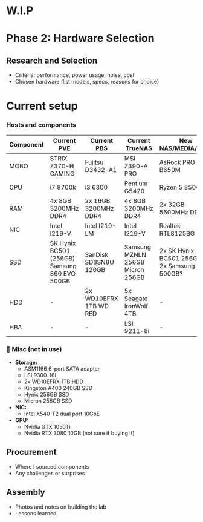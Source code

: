 # W.I.P
# Phase 2: Hardware Selection 
## Research and Selection

- Criteria: performance, power usage, noise, cost
- Chosen hardware (list models, specs, reasons for choice)
# Current setup
### Hosts and components
| Component | Current PVE                                  | Current PBS             | Current TrueNAS                  | New NAS/MEDIA/PVE?                         |
|-----------|----------------------------------------------|-------------------------|----------------------------------|--------------------------------------------|
| MOBO      | STRIX Z370-H GAMING                          | Fujitsu D3432-A1        | MSI Z390-A PRO                   | AsRock PRO RS B650M                        |
| CPU       | i7 8700k                                     | i3 6300                 | Pentium G5420                    | Ryzen 5 8500G                              |
| RAM       | 4x 8GB 3200MHz DDR4                          | 2x 16GB 3200MHz DDR4    | 4x 8GB 3200MHz DDR4              | 2x 32GB 5600MHz DDR5                       |
| NIC       | Intel I219-V                                 | Intel I219-LM           | Intel I219-V                     | Realtek RTL8125BG                          |
| SSD       | SK Hynix BC501 (256GB) Samsung 860 EVO 500GB | SanDisk SD8SN8U 120GB   | Samsung MZNLN 256GB Micron 256GB | 2x SK Hynix BC501 256GB? 2x Samsung 500GB? |
| HDD       | -                                            | 2x WD10EFRX 1TB WD RED  | 5x Seagate IronWolf 4TB          | -                                          |
| HBA       | -                                            | -                       | LSI 9211-8i                      | -                                          |

### 🔹 Misc (not in use)
- **Storage:**
  - ASM1166 6-port SATA adapter
  - LSI 9300-16i
  - 2x WD10EFRX 1TB HDD
  - Kingston A400 240GB SSD
  - Hynix 256GB SSD
  - Micron 256GB SSD
- **NIC:**
  - Intel X540-T2 dual port 10GbE
- **GPU:**
  - Nvidia GTX 1050Ti
  - Nvidia RTX 3080 10GB (not sure if buying it)

## Procurement

- Where I sourced components
- Any challenges or surprises

## Assembly

- Photos and notes on building the lab
- Lessons learned
